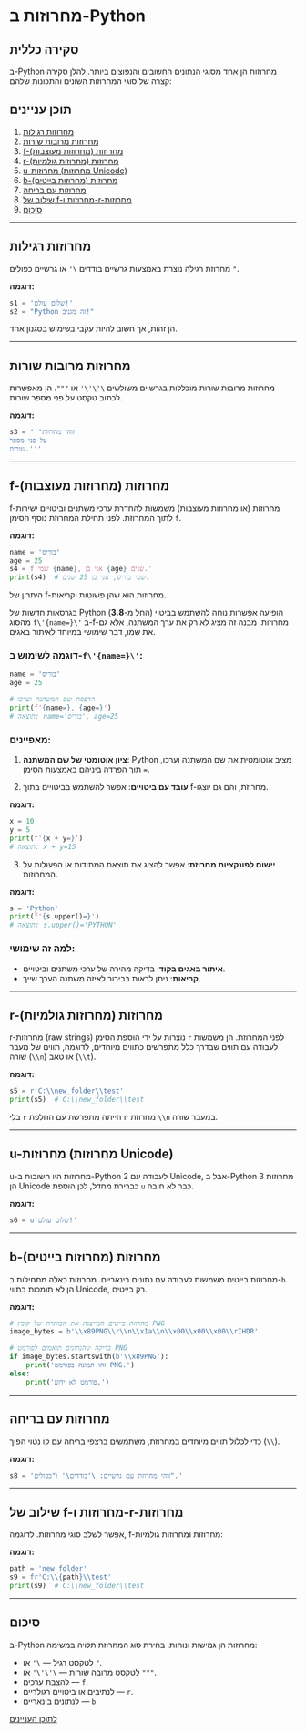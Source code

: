 # מחרוזות ב-Python

## סקירה כללית
ב-Python מחרוזות הן אחד מסוגי הנתונים החשובים והנפוצים ביותר. להלן סקירה קצרה של סוגי המחרוזות השונים והתכונות שלהם:

## תוכן עניינים
1. [מחרוזות רגילות](#מחרוזות-רגילות)
2. [מחרוזות מרובות שורות](#מחרוזות-מרובות-שורות)
3. [f-מחרוזות (מחרוזות מעוצבות)](#f-מחרוזות-מחרוזות-מעוצבות)
4. [r-מחרוזות (מחרוזות גולמיות)](#r-מחרוזות-מחרוזות-גולמיות)
5. [u-מחרוזות (מחרוזות Unicode)](#u-מחרוזות-מחרוזות-unicode)
6. [b-מחרוזות (מחרוזות בייטים)](#b-מחרוזות-מחרוזות-בייטים)
7. [מחרוזות עם בריחה](#מחרוזות-עם-בריחה)
8. [שילוב של f-מחרוזות ו-r-מחרוזות](#שילוב-של-f-מחרוזות-ו-r-מחרוזות)
9. [סיכום](#סיכום)

---

## מחרוזות רגילות
מחרוזת רגילה נוצרת באמצעות גרשיים בודדים `\'` או גרשיים כפולים `"`.

**דוגמה:**
```python
s1 = 'שלום עולם!'
s2 = "Python זה מגניב!"
```

הן זהות, אך חשוב להיות עקבי בשימוש בסגנון אחד.

---

## מחרוזות מרובות שורות
מחרוזות מרובות שורות מוכללות בגרשיים משולשים `\'\'\'` או `"""`. הן מאפשרות לכתוב טקסט על פני מספר שורות.

**דוגמה:**
```python
s3 = '''זוהי מחרוזת
על פני מספר
שורות.'''
```

---

## f-מחרוזות (מחרוזות מעוצבות)
f-מחרוזות (או מחרוזות מעוצבות) משמשות להחדרת ערכי משתנים וביטויים ישירות לתוך המחרוזת. לפני תחילת המחרוזת נוסף הסימן `f`.

**דוגמה:**
```python
name = 'בוריס'
age = 25
s4 = f'שמי {name}, אני בן {age} שנים.'
print(s4)  # שמי בוריס, אני בן 25 שנים.
```

היתרון של f-מחרוזות הוא שהן פשוטות וקריאות.

בגרסאות חדשות של Python (החל מ-**3.8**) הופיעה אפשרות נוחה להשתמש בביטוי מהסוג `f\'{name=}\'` ב-f-מחרוזות. מבנה זה מציג לא רק את ערך המשתנה, אלא גם את שמו, דבר שימושי במיוחד לאיתור באגים.

### דוגמה לשימוש ב-`f\'{name=}\'`:
```python
name = 'בוריס'
age = 25

# הדפסת שם המשתנה וערכו
print(f'{name=}, {age=}')
# תוצאה: name='בוריס', age=25
```

### מאפיינים:
1. **ציון אוטומטי של שם המשתנה**:
   Python מציב אוטומטית את שם המשתנה וערכו, תוך הפרדה ביניהם באמצעות הסימן `=`.

2. **עובד עם ביטויים**:
   אפשר להשתמש בביטויים בתוך f-מחרוזת, והם גם יוצגו.

**דוגמה:**
```python
x = 10
y = 5
print(f'{x + y=}')
# תוצאה: x + y=15
```

3. **יישום לפונקציות מחרוזת**:
    אפשר להציג את תוצאת המתודות או הפעולות על המחרוזות.

**דוגמה:**
```python
s = 'Python'
print(f'{s.upper()=}')
# תוצאה: s.upper()='PYTHON'
```

### למה זה שימושי:
- **איתור באגים בקוד**: בדיקה מהירה של ערכי משתנים וביטויים.
- **קריאות**: ניתן לראות בבירור לאיזה משתנה הערך שייך.

---

## r-מחרוזות (מחרוזות גולמיות)
r-מחרוזות (raw strings) נוצרות על ידי הוספת הסימן `r` לפני המחרוזת. הן משמשות לעבודה עם תווים שבדרך כלל מתפרשים כתווים מיוחדים, לדוגמה, תווים של מעבר שורה (`\\n`) או טאב (`\\t`).

**דוגמה:**
```python
s5 = r'C:\\new_folder\\test'
print(s5)  # C:\\new_folder\\test
```

בלי `r` מחרוזת זו הייתה מתפרשת עם החלפת `\\n` במעבר שורה.

---

## u-מחרוזות (מחרוזות Unicode)
u-מחרוזות היו חשובות ב-Python 2 לעבודה עם Unicode, אבל ב-Python 3 מחרוזות הן Unicode כברירת מחדל, לכן הוספת `u` כבר לא חובה.

**דוגמה:**
```python
s6 = u'שלום עולם!'
```

---

## b-מחרוזות (מחרוזות בייטים)
מחרוזות בייטים משמשות לעבודה עם נתונים בינאריים. מחרוזות כאלה מתחילות ב-`b`. הן לא תומכות בתווי Unicode, רק בייטים.

**דוגמה:**
```python
# מחרוזת בייטים המייצגת את הכותרת של קובץ PNG
image_bytes = b'\\x89PNG\\r\\n\\x1a\\n\\x00\\x00\\x00\\rIHDR'

# בדיקה שהנתונים תואמים לפורמט PNG
if image_bytes.startswith(b'\\x89PNG'):
    print('זהו תמונה בפורמט PNG.')
else:
    print('פורמט לא ידוע.')
```

---

## מחרוזות עם בריחה
כדי לכלול תווים מיוחדים במחרוזת, משתמשים ברצפי בריחה עם קו נטוי הפוך (`\\`).

**דוגמה:**
```python
s8 = 'זוהי מחרוזת עם גרשיים: \'בודדים\' ו"כפולים".'
```

---

## שילוב של f-מחרוזות ו-r-מחרוזות
אפשר לשלב סוגי מחרוזות. לדוגמה, f-מחרוזות ומחרוזות גולמיות:

**דוגמה:**
```python
path = 'new_folder'
s9 = fr'C:\\{path}\\test'
print(s9)  # C:\\new_folder\\test
```

---

## סיכום
ב-Python מחרוזות הן גמישות ונוחות. בחירת סוג המחרוזת תלויה במשימה:
- לטקסט רגיל — `\'` או `"`.
- לטקסט מרובה שורות — `\'\'\'` או `"""`.
- להצבת ערכים — `f`.
- לנתיבים או ביטויים רגולריים — `r`.
- לנתונים בינאריים — `b`.

[לתוכן העניינים](https://github.com/hypo69/101_python_computer_games_ru/blob/master/cheat_sheets#readme)